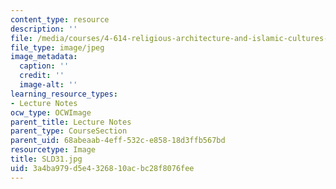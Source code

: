 ```yaml
---
content_type: resource
description: ''
file: /media/courses/4-614-religious-architecture-and-islamic-cultures-fall-2002/3a4ba979d5e4326810acbc28f8076fee_SLD31.jpg
file_type: image/jpeg
image_metadata:
  caption: ''
  credit: ''
  image-alt: ''
learning_resource_types:
- Lecture Notes
ocw_type: OCWImage
parent_title: Lecture Notes
parent_type: CourseSection
parent_uid: 68abeaab-4eff-532c-e858-18d3ffb567bd
resourcetype: Image
title: SLD31.jpg
uid: 3a4ba979-d5e4-3268-10ac-bc28f8076fee
---
```

